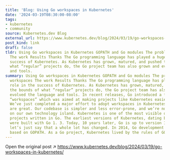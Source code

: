 ```yaml
---
title: 'Blog: Using Go workspaces in Kubernetes'
date: '2024-03-19T08:30:00-08:00'
tags:
- kubernetes
- community
source: Kubernetes.dev Blog
external_url: https://www.kubernetes.dev/blog/2024/03/19/go-workspaces-in-kubernetes/
post_kind: link
draft: false
tldr: Using Go workspaces in Kubernetes GOPATH and Go modules The problems Enter workspaces
  The work Results Thanks The Go programming language has played a huge role in the
  success of Kubernetes. As Kubernetes has grown, matured, and pushed the bounds of
  what “regular” projects do, the Go project team has also grown and evolved the language
  and tools.
summary: Using Go workspaces in Kubernetes GOPATH and Go modules The problems Enter
  workspaces The work Results Thanks The Go programming language has played a huge
  role in the success of Kubernetes. As Kubernetes has grown, matured, and pushed
  the bounds of what “regular” projects do, the Go project team has also grown and
  evolved the language and tools. In recent releases, Go introduced a feature called
  “workspaces” which was aimed at making projects like Kubernetes easier to manage.
  We’ve just completed a major effort to adopt workspaces in Kubernetes, and the results
  are great. Our codebase is simpler and less error-prone, and we’re no longer off
  on our own technology island. Kubernetes is one of the most visible open source
  projects written in Go. The earliest versions of Kubernetes, dating back to 2014,
  were built with Go 1. 3. Today, 10 years later, Go is up to version 1. 22 — and
  let’s just say that a whole lot has changed. In 2014, Go development was entirely
  based on GOPATH. As a Go project, Kubernetes lived by the rules of GOPATH.
---
```

Open the original post ↗ https://www.kubernetes.dev/blog/2024/03/19/go-workspaces-in-kubernetes/
